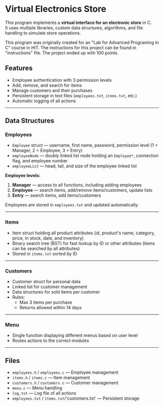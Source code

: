 
# Virtual Electronics Store

This program implements a **virtual interface for an electronic store** in C.  
It uses multiple libraries, custom data structures, algorithms, and file handling to simulate store operations.

This program was originally created for an "Lab for Advanced Programing in C" course in HIT. The instructions for this project can be found in "instructions" file. The project ended up with 100 points.

## Features
- Employee authentication with 3 permission levels
- Add, remove, and search for items
- Manage customers and their purchases
- Persistent storage in text files (`employees.txt`, `items.txt`, etc.)
- Automatic logging of all actions

---

## Data Structures

### Employees
- `Employee` struct — username, first name, password, permission level (1 = Manager, 2 = Employee, 3 = Entry)
- `employeeNode` — doubly linked list node holding an `Employee*`, connection flag, and employee number
- `employeeList` — head, tail, and size of the employee linked list

**Employee levels:**
1. **Manager** — access to all functions, including adding employees
2. **Employee** — search items, add/remove items/customers, update lists
3. **Entry** — search items, add items/customers

Employees are stored in `employees.txt` and updated automatically.

---

### Items
- Item struct holding all product attributes (id, product's name, category, price, in stock, date, and inventory)
- Binary search tree (BST) for fast lookup by ID or other attributes (items can be searched by all attributes)
- Stored in `items.txt` sorted by ID

---

### Customers
- Customer struct for personal data
- Linked list for customer management
- Data structures for sold items per customer
- Rules:
  - Max 3 items per purchase
  - Returns allowed within 14 days

---

### Menu
- Single function displaying different menus based on user level
- Routes actions to the correct modules

---

## Files
- `employees.h` / `employees.c` — Employee management
- `items.h` / `items.c` — Item management
- `customers.h` / `customers.c` — Customer management
- `menu.c` — Menu handling
- `log.txt` — Log file of all actions
- `employees.txt` / `items.txt`/'customers.txt' — Persistent storage

